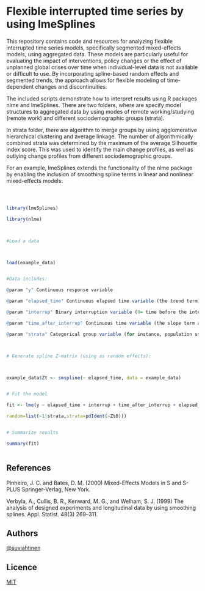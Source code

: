 # Flexible interrupted time series by using lmeSplines



This repository contains code and resources for analyzing flexible interrupted time series models, specifically segmented mixed-effects models, using aggregated data. These models are particularly useful for evaluating the impact of interventions, policy changes or the effect of unplanned global crises over time when individual-level data is not available or difficult to use. By incorporating spline-based random effects and segmented trends, the approach allows for flexible modeling of time-dependent changes and discontinuities. 


The included scripts demonstrate how to interpret results using R packages nlme and lmeSplines. There are two folders, where are specify model structures to aggregated data by using modes of remote working/studying (remote work) and different sociodemographic groups (strata). 


In strata folder, there are algorithm to merge groups by using agglomerative hierarchical clustering and average linkage. The number of algorithmically combined strata was determined by the maximum of the average Silhouette index score. This was used to identify the main change profiles, as well as outlying change profiles from different sociodemographic groups.





For an example, lmeSplines extends the functionality of the nlme package by enabling the inclusion of smoothing spline terms in linear and nonlinear mixed-effects models:





```R



library(lmeSplines)

library(nlme)



#Load a data



load(example_data)


#Data includes:

@param "y" Continuous response variable

@param "elapsed_time" Continuous elapsed time variable (the trend term)

@param "interrup" Binary interruption variable (0= time before the interruption point, 1= time after the interruption point.

@param "time_after_interrup" Continuous time variable (the slope term after the interruption point)

@param "strata" Categorical group variable (for instance, population strata)



# Generate spline Z-matrix (using as random effects):



example_data$Zt <- smspline(~ elapsed_time, data = example_data)


# Fit the model

fit <- lme(y ~ elapsed_time + interrup + time_after_interrup + elapsed_time:strata + interrup:strata + time_after_interrup:strata, data=example_data,

random=list(~1|strata,strata=pdIdent(~Zt0)))


# Summarize results

summary(fit)



```


## References

Pinheiro, J. C. and Bates, D. M. (2000) Mixed-Effects Models in S and S-PLUS Springer-Verlag, New
York.

Verbyla, A., Cullis, B. R., Kenward, M. G., and Welham, S. J. (1999) The analysis of designed experiments and longitudinal data by using smoothing splines. Appl. Statist. 48(3) 269–311.


## Authors



[@suviahtinen](https://www.github.com/suviahtinen)



## Licence



[MIT](https://choosealicense.com/licenses/mit/)

